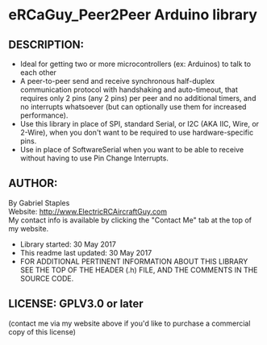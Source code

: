 
# eRCaGuy_Peer2Peer Arduino library 

## DESCRIPTION:   
 - Ideal for getting two or more microcontrollers (ex: Arduinos) to talk to each other
 - A peer-to-peer send and receive synchronous half-duplex communication protocol with handshaking and auto-timeout, that requires only 2 pins (any 2 pins) per peer and no additional timers, and no interrupts whatsoever (but can optionally use them for increased performance).  
 - Use this library in place of SPI, standard Serial, or I2C (AKA IIC, Wire, or 2-Wire), when you don't want to be required to use hardware-specific pins.  
 - Use in place of SoftwareSerial when you want to be able to receive without having to use Pin Change Interrupts.  

## AUTHOR:  
By Gabriel Staples  
Website: http://www.ElectricRCAircraftGuy.com  
My contact info is available by clicking the "Contact Me" tab at the top of my website.  

 - Library started: 30 May 2017 
 - This readme last updated: 30 May 2017 
 - FOR ADDITIONAL PERTINENT INFORMATION ABOUT THIS LIBRARY SEE THE TOP OF THE HEADER (.h) FILE, AND THE COMMENTS IN THE SOURCE CODE.  

## LICENSE: GPLV3.0 or later  
(contact me via my website above if you'd like to purchase a commercial copy of this license)


